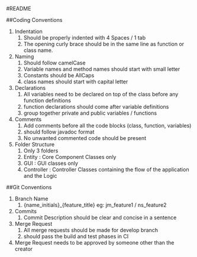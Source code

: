 #README


##Coding Conventions
1. Indentation
    1. Should be properly indented with 4 Spaces / 1 tab
    2. The opening curly brace should be in the same line as function or class name.
2. Naming 
    1. Should follow camelCase
    2. Variable names and method names should start with small letter
    3. Constants should be AllCaps
    4. class names should start with capital letter
3. Declarations
    1. All variables need to be declared on top of the class before any function definitions
    2. function declarations should come after variable definitions
    3. group together private and public variables / functions
4. Comments
    1. Add comments before all the code blocks (class, function, variables)
    2. should follow javadoc format
    3. No unwanted commented code should be present 
5. Folder Structure
    1. Only 3 folders
    2. Entity : Core Component Classes only
    3. GUI : GUI classes only
    4. Controller : Controller Classes containing the flow of the application and the Logic
    
    
##Git Conventions
1. Branch Name
    1. {name_initials}_{feature_title} eg: jm_feature1 / ns_feature2
2. Commits
    1. Commit Description should be clear and concise in a sentence
3. Merge Request
    1. All merge requests should be made for develop branch
    2. should pass the build and test phases in CI
4. Merge Request needs to be approved by someone other than the creator
   